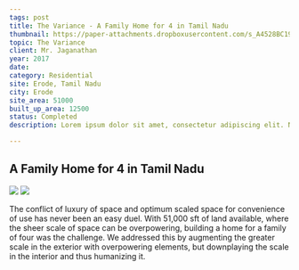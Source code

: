 ```yaml
---
tags: post
title: The Variance - A Family Home for 4 in Tamil Nadu
thumbnail: https://paper-attachments.dropboxusercontent.com/s_A4528BC199912E9F414EE3FF286D6EDE32004A3572765E6010DFB11463BCA9AA_1729251132724_GSDS-JN-VIEW1.jpg
topic: The Variance
client: Mr. Jaganathan
year: 2017
date:
category: Residential 
site: Erode, Tamil Nadu
city: Erode
site_area: 51000
built_up_area: 12500
status: Completed
description: Lorem ipsum dolor sit amet, consectetur adipiscing elit. Nullam ultricies interdum tortor, sit amet gravida ipsum fermentum ut. Aenean sagittis metus justo, at vestibulum elit malesuada a. Suspendisse dictum, sapien eu tincidunt convallis, elit urna rhoncus leo, ac fermentum lorem libero in magna. Integer scelerisque odio et convallis faucibus.

---
```



## A Family Home for 4 in Tamil Nadu
![](https://paper-attachments.dropboxusercontent.com/s_A4528BC199912E9F414EE3FF286D6EDE32004A3572765E6010DFB11463BCA9AA_1729251140238_GSDS-JN-+PLANS+2.jpg)
![](https://paper-attachments.dropboxusercontent.com/s_A4528BC199912E9F414EE3FF286D6EDE32004A3572765E6010DFB11463BCA9AA_1729251139891_GSDS-JN-PLAN+1.jpg)


The conflict of luxury of space and optimum scaled space for convenience of use has never been an easy duel. With 51,000 sft of land available, where the sheer scale of space can be overpowering, building a home for a family of four was the challenge. We addressed this by augmenting the greater scale in the exterior with overpowering elements, but downplaying the scale in the interior and thus humanizing it.

